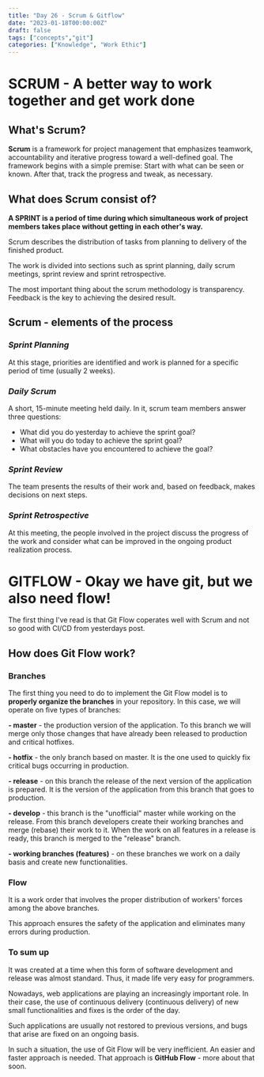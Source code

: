 ```yaml
---
title: "Day 26 - Scrum & Gitflow"
date: "2023-01-18T00:00:00Z"
draft: false
tags: ["concepts","git"]
categories: ["Knowledge", "Work Ethic"]
---
```


# SCRUM - A better way to work together and get work done

## What's Scrum?

**Scrum** is a framework for project management that emphasizes teamwork, accountability and iterative progress toward a well-defined goal. The framework begins with a simple premise: Start with what can be seen or known. After that, track the progress and tweak, as necessary.

## What does Scrum consist of?

**A SPRINT is a period of time during which simultaneous work of project members takes place without getting in each other's way.**

Scrum describes the distribution of tasks from planning to delivery of the finished product.

The work is divided into sections such as sprint planning, daily scrum meetings, sprint review and sprint retrospective.

The most important thing about the scrum methodology is transparency. Feedback is the key to achieving the desired result.

## Scrum - elements of the process

### *Sprint Planning* 
At this stage, priorities are identified and work is planned for a specific period of time (usually 2 weeks). 

### *Daily Scrum* 
A short, 15-minute meeting held daily. In it, scrum team members answer three questions:
   - What did you do yesterday to achieve the sprint goal?
   - What will you do today to achieve the sprint goal?
   - What obstacles have you encountered to achieve the goal?

### *Sprint Review* 
The team presents the results of their work and, based on feedback, makes decisions on next steps.

### *Sprint Retrospective* 
At this meeting, the people involved in the project discuss the progress of the work and consider what can be improved in the ongoing product realization process.

# GITFLOW - Okay we have git, but we also need flow!

The first thing I've read is that Git Flow coperates well with Scrum and not so good with CI/CD from yesterdays post. 

## How does Git Flow work?

### Branches

The first thing you need to do to implement the Git Flow model is to **properly organize the branches** in your repository. In this case, we will operate on five types of branches:

**- master** - the production version of the application. To this branch we will merge only those changes that have already been released to production and critical hotfixes.

**- hotfix** - the only branch based on master. It is the one used to quickly fix critical bugs occurring in production.

**- release** - on this branch the release of the next version of the application is prepared. It is the version of the application from this branch that goes to production.

**- develop** - this branch is the "unofficial" master while working on the release. From this branch developers create their working branches and merge (rebase) their work to it. When the work on all features in a release is ready, this branch is merged to the "release" branch.

**- working branches (features)** - on these branches we work on a daily basis and create new functionalities.


### Flow

It is a work order that involves the proper distribution of workers' forces among the above branches. 

This approach ensures the safety of the application and eliminates many errors during production. 

### To sum up

It was created at a time when this form of software development and release was almost standard. Thus, it made life very easy for programmers. 

Nowadays, web applications are playing an increasingly important role. In their case, the use of continuous delivery (continuous delivery) of new small functionalities and fixes is the order of the day. 

Such applications are usually not restored to previous versions, and bugs that arise are fixed on an ongoing basis.

In such a situation, the use of Git Flow will be very inefficient. An easier and faster approach is needed. That approach is **GitHub Flow** - more about that soon.

